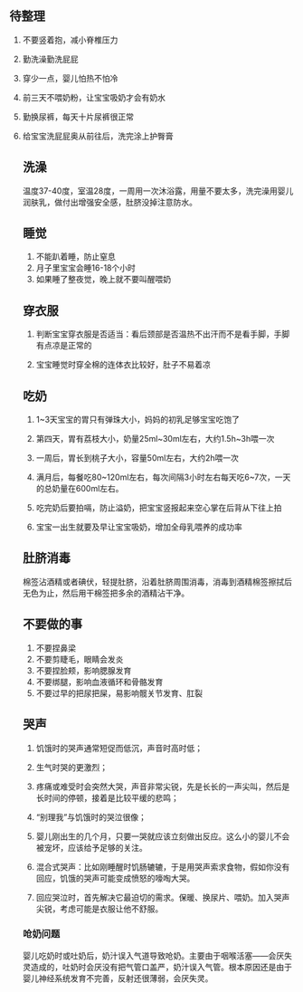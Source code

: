 ## 待整理

1. 不要竖着抱，减小脊椎压力

2. 勤洗澡勤洗屁屁

3. 穿少一点，婴儿怕热不怕冷

4. 前三天不喂奶粉，让宝宝吸奶才会有奶水

5. 勤换尿裤，每天十片尿裤很正常

6. 给宝宝洗屁屁奥从前往后，洗完涂上护臀膏

   ## 洗澡

   温度37-40度，室温28度，一周用一次沐浴露，用量不要太多，洗完澡用婴儿润肤乳，做付出增强安全感，肚脐没掉注意防水。

   ## 睡觉

   1. 不能趴着睡，防止窒息
   2. 月子里宝宝会睡16-18个小时
   3. 如果睡了整夜觉，晚上就不要叫醒喂奶

   ## 穿衣服

   1. 判断宝宝穿衣服是否适当：看后颈部是否温热不出汗而不是看手脚，手脚有点凉是正常的

   2. 宝宝睡觉时穿全棉的连体衣比较好，肚子不易着凉

   ## 吃奶

   1. 1~3天宝宝的胃只有弹珠大小，妈妈的初乳足够宝宝吃饱了
   2. 第四天，胃有荔枝大小，奶量25ml~30ml左右，大约1.5h~3h喂一次
   3. 一周后，胃长到桃子大小，容量50ml左右，大约2h喂一次
   4. 满月后，每餐吃80~120ml左右，每次间隔3小时左右每天吃6~7次，一天的总奶量在600ml左右。

   2. 吃完奶后要拍嗝，防止溢奶，把宝宝竖报起来空心掌在后背从下往上拍
   3. 宝宝一出生就要及早让宝宝吸奶，增加全母乳喂养的成功率

   ## 肚脐消毒

   棉签沾酒精或者碘伏，轻提肚脐，沿着肚脐周围消毒，消毒到酒精棉签擦拭后无色为止，然后用干棉签把多余的酒精沾干净。

   

   ## 不要做的事

   1. 不要捏鼻梁
   2. 不要剪睫毛，眼睛会发炎
   3. 不要捏脸颊，影响腮腺发育
   4. 不要绑腿，影响血液循环和骨骼发育
   5. 不要过早的把尿把屎，易影响髋关节发育、肛裂

   ## 哭声

   1. 饥饿时的哭声通常短促而低沉，声音时高时低；
   2. 生气时哭的更激烈；
   3. 疼痛或难受时会突然大哭，声音非常尖锐，先是长长的一声尖叫，然后是长时间的停顿，接着是比较平缓的悲鸣；
   4. “别理我”与饥饿时的哭泣很像；
   5. 婴儿刚出生的几个月，只要一哭就应该立刻做出反应。这么小的婴儿不会被宠坏，应该给予足够的关注。

   6. 混合式哭声：比如刚睡醒时饥肠辘辘，于是用哭声索求食物，假如你没有回应，饥饿的哭声可能变成愤怒的嚎啕大哭。
   7. 回应哭泣时，首先解决它最迫切的需求。保暖、换尿片、喂奶。加入哭声尖锐，考虑可能是衣服让他不舒服。

   ### 呛奶问题
   
   婴儿吃奶时或吐奶后，奶汁误入气道导致呛奶。主要由于咽喉活塞——会厌失灵造成的，吐奶时会厌没有把气管口盖严，奶汁误入气管。根本原因还是由于婴儿神经系统发育不完善，反射还很薄弱，会厌失灵。 
   
   